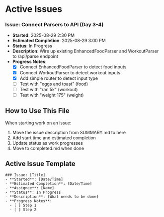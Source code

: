 # Active Issues

### Issue: Connect Parsers to API (Day 3-4)
- **Started**: 2025-08-29 2:30 PM
- **Estimated Completion**: 2025-08-29 3:00 PM
- **Status**: In Progress
- **Description**: Wire up existing EnhancedFoodParser and WorkoutParser to /api/parse endpoint
- **Progress Notes**: 
  - [x] Connect EnhancedFoodParser to detect food inputs
  - [x] Connect WorkoutParser to detect workout inputs
  - [x] Add simple router to detect input type
  - [ ] Test with "eggs and toast" (food)
  - [ ] Test with "ran 5k" (workout)
  - [ ] Test with "weight 175" (weight)

## How to Use This File
When starting work on an issue:
1. Move the issue description from SUMMARY.md to here
2. Add start time and estimated completion
3. Update status as work progresses
4. Move to completed.md when done

## Active Issue Template
```
### Issue: [Title]
- **Started**: [Date/Time]
- **Estimated Completion**: [Date/Time]
- **Assignee**: [Name]
- **Status**: In Progress
- **Description**: [What needs to be done]
- **Progress Notes**: 
  - [ ] Step 1
  - [ ] Step 2
```